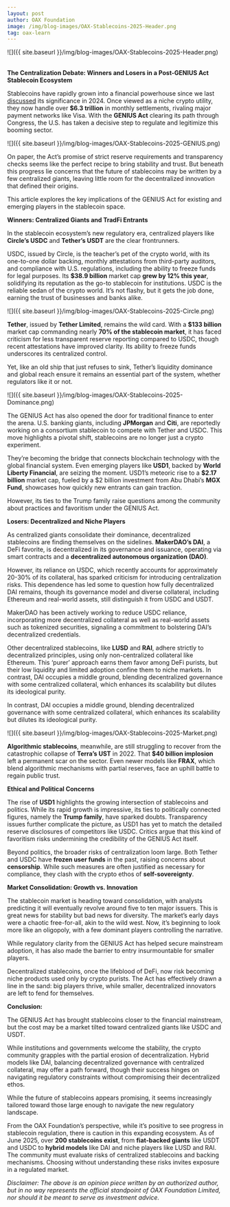 ```yaml
---
layout: post
author: OAX Foundation
image: /img/blog-images/OAX-Stablecoins-2025-Header.png
tag: oax-learn
---
```


![]({{ site.baseurl }}/img/blog-images/OAX-Stablecoins-2025-Header.png)

<br><b>The Centralization Debate: Winners and Losers in a Post-GENIUS Act Stablecoin Ecosystem</b>

Stablecoins have rapidly grown into a financial powerhouse since we last <a href="https://www.oax.org/2024/09/24/The-Rise-of-Stablecoins-and-Payments.html">discussed</a> its significance in 2024. Once viewed as a niche crypto utility, they now handle over <b>$6.3 trillion</b> in monthly settlements, rivaling major payment networks like Visa. With the <b>GENIUS Act</b> clearing its path through Congress, the U.S. has taken a decisive step to regulate and legitimize this booming sector. 

![]({{ site.baseurl }}/img/blog-images/OAX-Stablecoins-2025-GENIUS.png)

On paper, the Act’s promise of strict reserve requirements and transparency checks seems like the perfect recipe to bring stability and trust. But beneath this progress lie concerns that the future of stablecoins may be written by a few centralized giants, leaving little room for the decentralized innovation that defined their origins. 

This article explores the key implications of the GENIUS Act for existing and emerging players in the stablecoin space. 

<b>Winners: Centralized Giants and TradFi Entrants</b>

In the stablecoin ecosystem’s new regulatory era, centralized players like <b>Circle’s USDC</b> and <b>Tether’s USDT</b> are the clear frontrunners. 

USDC, issued by Circle, is the teacher’s pet of the crypto world, with its one-to-one dollar backing, monthly attestations from third-party auditors, and compliance with U.S. regulations, including the ability to freeze funds for legal purposes. Its <b>$38.9 billion</b> market cap <b>grew by 12% this year</b>, solidifying its reputation as the go-to stablecoin for institutions. USDC is the reliable sedan of the crypto world. It’s not flashy, but it gets the job done, earning the trust of businesses and banks alike.

![]({{ site.baseurl }}/img/blog-images/OAX-Stablecoins-2025-Circle.png)

<b>Tether</b>, issued by <b>Tether Limited</b>, remains the wild card. With a <b>$133 billion</b> market cap commanding nearly <b>70% of the stablecoin market</b>, it has faced criticism for less transparent reserve reporting compared to USDC, though recent attestations have improved clarity. Its ability to freeze funds underscores its centralized control.

Yet, like an old ship that just refuses to sink, Tether’s liquidity dominance and global reach ensure it remains an essential part of the system, whether regulators like it or not.

![]({{ site.baseurl }}/img/blog-images/OAX-Stablecoins-2025-Dominance.png)

The GENIUS Act has also opened the door for traditional finance to enter the arena. U.S. banking giants, including <b>JPMorgan</b> and <b>Citi</b>, are reportedly working on a consortium stablecoin to compete with Tether and USDC. This move highlights a pivotal shift, stablecoins are no longer just a crypto experiment. 

They’re becoming the bridge that connects blockchain technology with the global financial system. Even emerging players like <b>USD1</b>, backed by <b>World Liberty Financial</b>, are seizing the moment. USD1’s meteoric rise to a <b>$2.17 billion</b> market cap, fueled by a $2 billion investment from Abu Dhabi’s <b>MGX Fund</b>, showcases how quickly new entrants can gain traction. 

However, its ties to the Trump family raise questions among the community about practices and favoritism under the GENIUS Act.

<b>Losers: Decentralized and Niche Players</b>

As centralized giants consolidate their dominance, decentralized stablecoins are finding themselves on the sidelines. <b>MakerDAO’s DAI</b>, a DeFi favorite, is decentralized in its governance and issuance, operating via smart contracts and a <b>decentralized autonomous organization (DAO)</b>. 

However, its reliance on USDC, which recently accounts for approximately 20-30% of its collateral, has sparked criticism for introducing centralization risks. This dependence has led some to question how fully decentralized DAI remains, though its governance model and diverse collateral, including Ethereum and real-world assets, still distinguish it from USDC and USDT. 

MakerDAO has been actively working to reduce USDC reliance, incorporating more decentralized collateral as well as real-world assets such as tokenized securities, signaling a commitment to bolstering DAI’s decentralized credentials.

Other decentralized stablecoins, like <b>LUSD</b> and <b>RAI</b>, adhere strictly to decentralized principles, using only non-centralized collateral like Ethereum. This ‘purer’ approach earns them favor among DeFi purists, but their low liquidity and limited adoption confine them to niche markets. 
In contrast, DAI occupies a middle ground, blending decentralized governance with some centralized collateral, which enhances its scalability but dilutes its ideological purity. 

In contrast, DAI occupies a middle ground, blending decentralized governance with some centralized collateral, which enhances its scalability but dilutes its ideological purity. 

![]({{ site.baseurl }}/img/blog-images/OAX-Stablecoins-2025-Market.png)

<b>Algorithmic stablecoins</b>, meanwhile, are still struggling to recover from the catastrophic collapse of <b>Terra’s UST</b> in 2022. That <b>$40 billion implosion</b> left a permanent scar on the sector. Even newer models like <b>FRAX</b>, which blend algorithmic mechanisms with partial reserves, face an uphill battle to regain public trust.

<b>Ethical and Political Concerns</b>

The rise of <b>USD1</b> highlights the growing intersection of stablecoins and politics. While its rapid growth is impressive, its ties to politically connected figures, namely the <b>Trump family</b>, have sparked doubts. Transparency issues further complicate the picture, as USD1 has yet to match the detailed reserve disclosures of competitors like USDC. Critics argue that this kind of favoritism risks undermining the credibility of the GENIUS Act itself.

Beyond politics, the broader risks of centralization loom large. Both Tether and USDC have <b>frozen user funds</b> in the past, raising concerns about <b>censorship</b>. While such measures are often justified as necessary for compliance, they clash with the crypto ethos of <b>self-sovereignty</b>. 

<b>Market Consolidation: Growth vs. Innovation</b>

The stablecoin market is heading toward consolidation, with analysts predicting it will eventually revolve around five to ten major issuers. This is great news for stability but bad news for diversity. 
The market’s early days were a chaotic free-for-all, akin to the wild west. Now, it’s beginning to look more like an oligopoly, with a few dominant players controlling the narrative.

While regulatory clarity from the GENIUS Act has helped secure mainstream adoption, it has also made the barrier to entry insurmountable for smaller players. 

Decentralized stablecoins, once the lifeblood of DeFi, now risk becoming niche products used only by crypto purists. The Act has effectively drawn a line in the sand: big players thrive, while smaller, decentralized innovators are left to fend for themselves.

<b>Conclusion:</b>

The GENIUS Act has brought stablecoins closer to the financial mainstream, but the cost may be a market tilted toward centralized giants like USDC and USDT. 

While institutions and governments welcome the stability, the crypto community grapples with the partial erosion of decentralization. Hybrid models like DAI, balancing decentralized governance with centralized collateral, may offer a path forward, though their success hinges on navigating regulatory constraints without compromising their decentralized ethos.

While the future of stablecoins appears promising, it seems increasingly tailored toward those large enough to navigate the new regulatory landscape. 

From the OAX Foundation’s perspective, while it’s positive to see progress in stablecoin regulation, there is caution in this expanding ecosystem. As of June 2025, over <b>200 stablecoins exist</b>, from <b>fiat-backed giants</b> like USDT and USDC to <b>hybrid models</b> like DAI and niche players like LUSD and RAI. The community must evaluate risks of centralized stablecoins and backing mechanisms. Choosing without understanding these risks invites exposure in a regulated market. 

<i>Disclaimer: The above is an opinion piece written by an authorized author, but in no way represents the official standpoint of OAX Foundation Limited, nor should it be meant to serve as investment advice.</i>